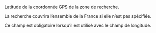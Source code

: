 Latitude de la coordonnée GPS de la zone de recherche.

La recherche couvrira l’ensemble de la France si elle n’est pas spécifiée.

Ce champ est obligatoire lorsqu’il est utilisé avec le champ de longitude.
